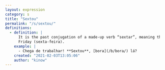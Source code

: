 ```yaml
---
layout: expression
category: s
title: "Sextou"
permalink: "/s/sextou/"
definitions:
  - definition: |
      It is the past conjugation of a made-up verb “sextar”, meaning that it is now
      Friday (sexta-feira).
    example: |
      - Chega de trabalhar! **Sextou**, [bora](/b/bora/) lá?
    created: "2021-02-03T13:05:06"
    author: "kinow"
---
```

